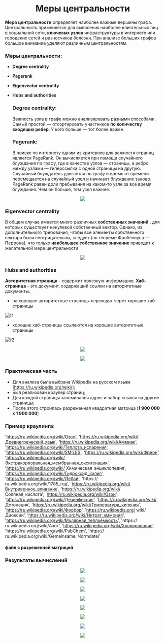 <h1 align="center">Меры центральности</h1>
  
  **Мера центральности** определяет наиболее важные вершины графа. Центральность применяется для выявления наиболее влиятельных лиц в социальной сети, **ключевых узлов** инфраструктуры в интернете или городских сетей и разносчиков болезни. При анализе больших графов большое внимание уделяют различным центральностям.
  
  ### Меры центральности:

- **Degree centrality**
- **Pagerank** 
- **Eigenvector centrality** 
- **Hubs and authorities** 
 
  
  ### Degree centrality:
  
  Важность узла в графе можно анализировать разными способами. Самый простой — отсортировать участников **по количеству входящих ребер**. У кого больше — тот более важен.
  
  ### Pagerank:
  
  В поиске по интернету одним из критериев для важности страниц является PageRank.
Он вычисляется при помощи случайного блуждания по графу, где в качестве узлов — страницы, а ребро между узлами — гиперссылка с одной страницы на другую. Случайный блуждатель двигается по графу и время от времени перемещается на случайный узел и начинает блуждание заново. PageRank равен доли пребывания на каком-то узле за все время блуждания. Чем он больше, тем узел важнее.

<p align="center">
<img src="https://cdn1.savepice.ru/uploads/2021/3/19/9d7604663c84453df4d3080eae00f9e3-full.png">
  
  ### Eigenvector centrality
  
  В общем случае имеется много различных **собственных значений** , для которых существует ненулевой собственный вектор. Однако, из дополнительного требования, чтобы все элементы собственного вектора были неотрицательны, следует (по теореме Фробениуса — Перрона), что только **наибольшее собственное значение** приводит к желательной мере центральности
  
  <p align="center">
<img src="https://cdn1.savepice.ru/uploads/2021/3/19/f173d4992f72531715f564ecb43c8136-full.png">
  
  ### Hubs and authorities
  
  **Авторитетная страница** - содержит полезную информацию.
**Хаб-страница** - это документ, содержащий ссылки на авторитетные документы.

- на хорошие авторитетные страницы переходят через хорошие хаб-страницы

![f1]

- xорошие хаб-страницы ссылаются на хорошие авторитетные страницы

![f2]

  <p align="center">
<img src="https://cdn1.savepice.ru/uploads/2021/3/19/5e8aeb864d5abc574e86231979f67cb8-full.png">


  <p align="center">
<img src="https://cdn1.savepice.ru/uploads/2021/3/19/320973291d2e8626d818da24b9c6519c-full.png">
  
  ### Практическая часть
  
  - Для анализа была выбрана Wikipedia на русском языке (https://ru.wikipedia.org/wiki/);
  - Был реализован краулер страниц;
  - Для каждой страницы запоминался адрес и набор ссылок на другие страницы;
  - После этого строилась разреженная квадратная матрица (**1 900 000 х 1 900 000**)

  ### Пример краулинга:
  
  'https://ru.wikipedia.org/wiki/Озон', 'https://ru.wikipedia.org/wiki/Древнегреческий_язык', 'https://ru.wikipedia.org/wiki/Аммиак', 'https://ru.wikipedia.org/wiki/Теплота_испарения', 'https://ru.wikipedia.org/wiki/SMILES', 'https://ru.wikipedia.org/wiki/Фреон', 'https://ru.wikipedia.org/wiki/Экстракорпоральная_мембранная_оксигенация', 'https://ru.wikipedia.org/wiki/ Химическая_энциклопедия', 'https://ru.wikipedia.org/wiki/Гидроксид_калия', 'https://ru.wikipedia.org/wiki/Дебай', 'https:// ru.wikipedia.org/wiki/1785_год', 'https://ru.wikipedia.org/wiki/Внутривенное_вливание', 'https://ru.wikipedia.org/wiki/ Соляная_кислота', 'https://ru.wikipedia.org/wiki/Озон', 'https://ru.wikipedia.org/wiki/Дезинфекция', 'https://ru.wikipedia.org/wiki/ Детонация', 'https://ru.wikipedia.org/wiki/Температура_кипения', 'https://ru.wikipedia.org/wiki/Фосфор', 'https://ru.wikipedia.org/ wiki/Диоксин', 'https://ru.wikipedia.org/wiki/Нитрат_аммония', 'https://ru.wikipedia.org/wiki/Молярная_теплоёмкость', 'https:// ru.wikipedia.org/wiki/Азот', 'https://ru.wikipedia.org/wiki/Хлорирование', 'https://ru.wikipedia.org/wiki/PubChem', 'https:// ru.wikipedia.org/wiki/Gemeinsame_Normdatei'

#### файл с разреженной матрицей

### Результаты вычислений

  <p align="center">
<img src="https://cdn1.savepice.ru/uploads/2021/3/19/49f945b0cd27b3af9381407879393a39-full.png">
  
  <p align="center">
<img src="https://cdn1.savepice.ru/uploads/2021/3/19/ff9a52dda030b6ceff30bf711d5b0707-full.png">

  <p align="center">
<img src="https://cdn1.savepice.ru/uploads/2021/3/19/723a862fe01e812b1251e48038a070c1-full.png">
  
  <p align="center">
<img src="https://cdn1.savepice.ru/uploads/2021/3/19/845ae5ac124a48fbb042220db08c0967-full.png">
  
   <p align="center">
<img src="https://cdn1.savepice.ru/uploads/2021/3/19/7ad7736661801791f0cfe0127443c120-full.png">
  
  <p align="center">
<img src="https://cdn1.savepice.ru/uploads/2021/3/19/019a2211373ad8f3c8fc87c3d96c5ebb-full.png">
  
   <p align="center">
<img src="https://cdn1.savepice.ru/uploads/2021/3/19/ac0bc656edd6acd3ef1050a5ccd57121-full.png">

   <p align="center">
<img src="https://cdn1.savepice.ru/uploads/2021/3/19/4c6400f8063ae3bd5029056fc129eea1-full.png">
  
[f1]: http://chart.apis.google.com/chart?cht=tx&chl=a_i\leftarrow\sum\limits_iA_{ij}h_j
[f2]: http://chart.apis.google.com/chart?cht=tx&chl=h_i\leftarrow\sum\limits_iA_{ij}a_j


  
